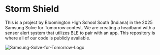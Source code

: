 # Storm Shield

This is a project by Bloomington High School South (Indiana) in the 2025 Samsung Solve for Tomorrow contest. We are creating a headband with a sensor alert system that utilizes BLE to pair with an app. This repository is where all of our code is publicly available.

![Samsung-Solve-for-Tomorrow-Logo](https://github.iu.edu/dsyang/stormshield/assets/27776/dd19fb35-169c-45c6-a038-2531a2776475)
